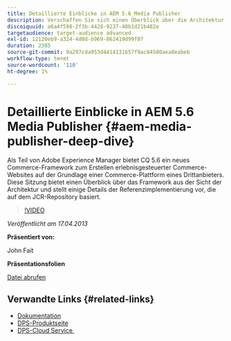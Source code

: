 ```yaml
---
title: Detaillierte Einblicke in AEM 5.6 Media Publisher
description: Verschaffen Sie sich einen Überblick über die Architektur des CQ 5.6 Commerce Framework. Erfahren Sie mehr über die Details der Referenzimplementierung, die auf dem JCR-Repository basiert.
discoiquuid: a6a4f598-2f3b-4428-9237-40b1d21b482e
targetaudience: target-audience advanced
exl-id: 12120eb9-a324-4d0d-b969-862419d99f07
duration: 2385
source-git-commit: 9a297cda953d4414131657f9ac84580aea0eabeb
workflow-type: tm+mt
source-wordcount: '110'
ht-degree: 1%

---
```


# Detaillierte Einblicke in AEM 5.6 Media Publisher {#aem-media-publisher-deep-dive}

Als Teil von Adobe Experience Manager bietet CQ 5.6 ein neues Commerce-Framework zum Erstellen erlebnisgesteuerter Commerce-Websites auf der Grundlage einer Commerce-Plattform eines Drittanbieters. Diese Sitzung bietet einen Überblick über das Framework aus der Sicht der Architektur und stellt einige Details der Referenzimplementierung vor, die auf dem JCR-Repository basiert.

>[!VIDEO](https://video.tv.adobe.com/v/19574/?quality=9)

*Veröffentlicht am 17.04.2013*

**Präsentiert von:**

John Fait

**Präsentationsfolien**

[Datei abrufen](assets/cq-gems-aem-media-publisher-04-17-2013-final.pdf)

## Verwandte Links {#related-links}

* [Dokumentation](https://docs.adobe.com/content/docs/en/cq/5-6-1/media-publisher.html)
* [DPS-Produktseite](https://www.adobe.com/ca/products/digital-publishing-suite-family.html)
* [DPS-Cloud Service &#x200B;](https://helpx.adobe.com/de/digital-publishing-suite/help/eol-statement-for-dpsc.html)
